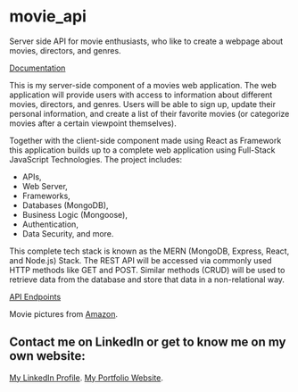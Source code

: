 # movie_api
 Server side API for movie enthusiasts, who like to create a webpage about movies, directors, and genres.

 [Documentation](C:\Users\User\Documents\movie_api\public\documentation.html)

This is my server-side component of a movies web application. The web application will provide users with access to information about different movies, directors, and genres. Users will be able to sign up, update their personal information, and create a list of their favorite movies (or categorize movies after a certain viewpoint themselves).

Together with the client-side component made using React as Framework this application builds up to a complete web application using Full-Stack JavaScript Technologies. The project includes:
- APIs,
- Web Server,
- Frameworks,
- Databases (MongoDB),
- Business Logic (Mongoose),
- Authentication,
- Data Security, and more.

This complete tech stack is known as the MERN (MongoDB, Express, React, and Node.js) Stack. The REST API will be accessed via commonly used HTTP methods like GET and POST. Similar methods (CRUD) will be used to retrieve data from the database and store that data in a non-relational way. 

[API Endpoints](public/assets/movie-api-endpoints.PNG)

Movie pictures from [Amazon](https://m.media-amazon.com/images).


## Contact me on LinkedIn or get to know me on my own website:
[My LinkedIn Profile](https://www.linkedin.com/in/katrin-hofstetter-25b945181/).
[My Portfolio Website](https://Kittekat14.github.io/portfolio-website).
